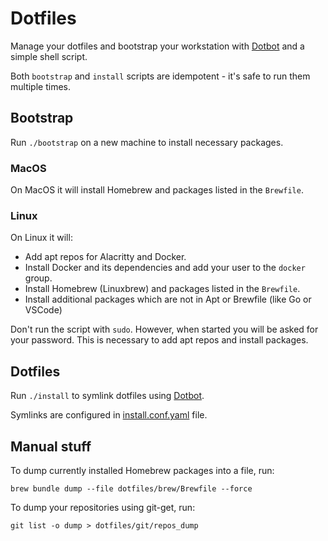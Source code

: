 # Dotfiles

Manage your dotfiles and bootstrap your workstation with [Dotbot](https://github.com/cnishathalye/dotbot) and a simple shell script.

Both `bootstrap` and `install` scripts are idempotent - it's safe to run them multiple times.

## Bootstrap

Run `./bootstrap` on a new machine to install necessary packages.

### MacOS

On MacOS it will install Homebrew and packages listed in the `Brewfile`.

### Linux

On Linux it will:

- Add apt repos for Alacritty and Docker.
- Install Docker and its dependencies and add your user to the `docker` group.
- Install Homebrew (Linuxbrew) and packages listed in the `Brewfile`.
- Install additional packages which are not in Apt or Brewfile (like Go or VSCode)

Don't run the script with `sudo`. However, when started you will be asked for your password. This is
necessary to add apt repos and install packages.

## Dotfiles

Run `./install` to symlink dotfiles using [Dotbot](https://github.com/cnishathalye/dotbot).

Symlinks are configured in [install.conf.yaml](install.conf.yaml) file.

## Manual stuff

To dump currently installed Homebrew packages into a file, run:

    brew bundle dump --file dotfiles/brew/Brewfile --force

To dump your repositories using git-get, run:

    git list -o dump > dotfiles/git/repos_dump

